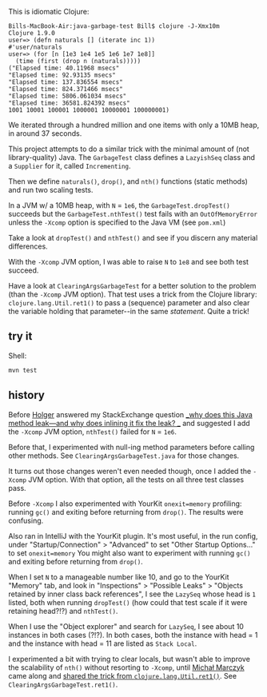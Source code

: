 This is idiomatic Clojure:

```
Bills-MacBook-Air:java-garbage-test Bill$ clojure -J-Xmx10m
Clojure 1.9.0
user=> (defn naturals [] (iterate inc 1))
#'user/naturals
user=> (for [n [1e3 1e4 1e5 1e6 1e7 1e8]]
  (time (first (drop n (naturals)))))
("Elapsed time: 40.11968 msecs"
"Elapsed time: 92.93135 msecs"
"Elapsed time: 137.836554 msecs"
"Elapsed time: 824.371466 msecs"
"Elapsed time: 5806.061034 msecs"
"Elapsed time: 36581.824392 msecs"
1001 10001 100001 1000001 10000001 100000001)
```

We iterated through a hundred million and one items with only a 10MB heap, in around 37 seconds.

This project attempts to do a similar trick with the minimal amount of (not library-quality) Java. The `GarbageTest` class defines a `LazyishSeq` class and a `Supplier` for it, called `Incrementing`.

Then we define `naturals()`, `drop()`, and `nth()` functions (static methods) and run two scaling tests.

In a JVM w/ a 10MB heap, with `N` = `1e6`, the `GarbageTest.dropTest()` succeeds but the `GarbageTest.nthTest()` test fails with an `OutOfMemoryError` unless the `-Xcomp` option is specified to the Java VM (see `pom.xml`)

Take a look at `dropTest()` and `nthTest()` and see if you discern any material differences.

With the `-Xcomp` JVM option, I was able to raise `N` to `1e8` and see both test succeed.

Have a look at `ClearingArgsGarbageTest` for a better solution to the problem (than the `-Xcomp` JVM option). That test uses a trick from the Clojure library: `clojure.lang.Util.ret1()` to pass a (sequence) parameter and also clear the variable holding that parameter--in the same _statement_. Quite a trick!

## try it

Shell:

```bash
mvn test
```

## history

Before [Holger][1] answered my StackExchange question [_why does this Java method leak—and why does inlining it fix the leak?
_][2] and suggested I add the `-Xcomp` JVM option, `nthTest()` failed for `N` = `1e6`.

Before that, I experimented with null-ing method parameters before calling other methods. See `ClearingArgsGarbageTest.java` for those changes.

It turns out those changes weren't even needed though, once I added the `-Xcomp` JVM option. With that option, all the tests on all three test classes pass.

Before `-Xcomp` I also experimented with YourKit `onexit=memory` profiling: running `gc()` and exiting before returning from `drop()`. The results were confusing.

Also ran in IntelliJ with the YourKit plugin. It's most useful, in the run config, under "Startup/Connection" > "Advanced" to set "Other Startup Options..." to set `onexit=memory` You might also want to experiment with running `gc()` and exiting before returning from `drop()`.

When I set `N` to a manageable number like 10, and go to the YourKit "Memory" tab, and look in "Inspections" > "Possible Leaks" > "Objects retained by inner class back references", I see the `LazySeq` whose head is `1` listed, both when running `dropTest()` (how could that test scale if it were retaining head?!?) and `nthTest()`.

When I use the "Object explorer" and search for `LazySeq`, I see about 10 instances in both cases (?!?). In both cases, both the instance with head = 1 and the instance with head = 11 are listed as `Stack Local`.

I experimented a bit with trying to clear locals, but wasn't able to improve the scalability of `nth()` without resorting to `-Xcomp`, until [Michał Marczyk][3] came along and [shared the trick from `clojure.lang.Util.ret1()`][4]. See `ClearingArgsGarbageTest.ret1()`.


[1]: https://stackoverflow.com/users/2711488/holger
[2]: https://stackoverflow.com/questions/52169895/why-does-this-java-method-leak-and-why-does-inlining-it-fix-the-leak
[3]: https://stackoverflow.com/users/232707/micha%C5%82-marczyk
[4]: https://stackoverflow.com/a/52173822/156550